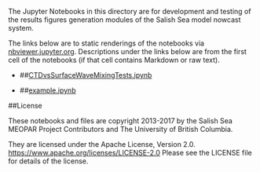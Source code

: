 The Jupyter Notebooks in this directory are for development and testing of
the results figures generation modules of the Salish Sea model nowcast system.

The links below are to static renderings of the notebooks via
[nbviewer.jupyter.org](https://nbviewer.jupyter.org/).
Descriptions under the links below are from the first cell of the notebooks
(if that cell contains Markdown or raw text).

* ##[CTDvsSurfaceWaveMixingTests.ipynb](https://nbviewer.jupyter.org/urls/bitbucket.org/salishsea/analysis-vicky/raw/tip/notebooks/util/CTDvsSurfaceWaveMixingTests.ipynb)  
    
* ##[example.ipynb](https://nbviewer.jupyter.org/urls/bitbucket.org/salishsea/analysis-vicky/raw/tip/notebooks/util/example.ipynb)  
    

##License

These notebooks and files are copyright 2013-2017
by the Salish Sea MEOPAR Project Contributors
and The University of British Columbia.

They are licensed under the Apache License, Version 2.0.
https://www.apache.org/licenses/LICENSE-2.0
Please see the LICENSE file for details of the license.
